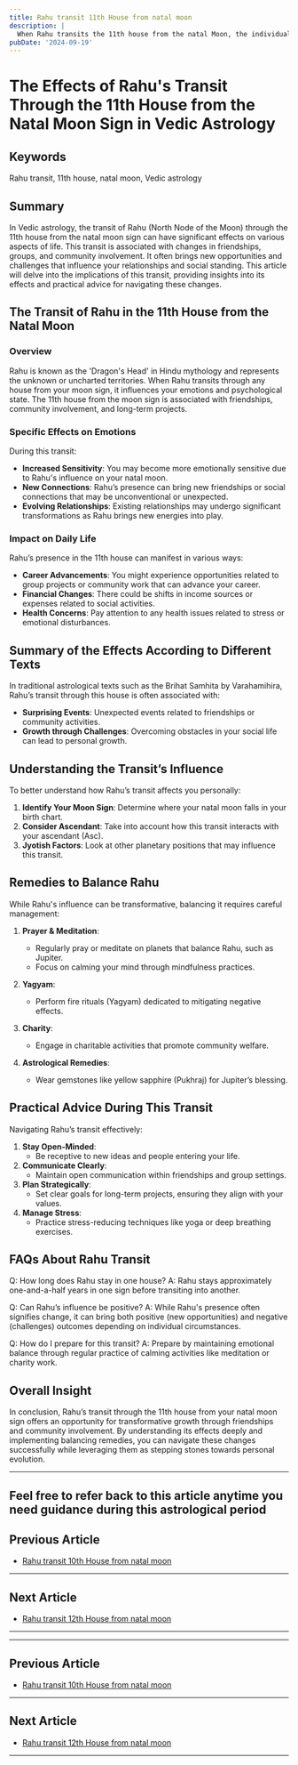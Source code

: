```yaml
---
title: Rahu transit 11th House from natal moon
description: |
  When Rahu transits the 11th house from the natal Moon, the individual may experience financial gains, improved health, and success in social endeavors. There may also be spiritual growth and respect in society.
pubDate: '2024-09-19'
---
```


# The Effects of Rahu's Transit Through the 11th House from the Natal Moon Sign in Vedic Astrology

## Keywords
Rahu transit, 11th house, natal moon, Vedic astrology

## Summary
In Vedic astrology, the transit of Rahu (North Node of the Moon) through the 11th house from the natal moon sign can have significant effects on various aspects of life. This transit is associated with changes in friendships, groups, and community involvement. It often brings new opportunities and challenges that influence your relationships and social standing. This article will delve into the implications of this transit, providing insights into its effects and practical advice for navigating these changes.

## The Transit of Rahu in the 11th House from the Natal Moon

### Overview
Rahu is known as the 'Dragon's Head' in Hindu mythology and represents the unknown or uncharted territories. When Rahu transits through any house from your moon sign, it influences your emotions and psychological state. The 11th house from the moon sign is associated with friendships, community involvement, and long-term projects.

### Specific Effects on Emotions
During this transit:
- **Increased Sensitivity**: You may become more emotionally sensitive due to Rahu's influence on your natal moon.
- **New Connections**: Rahu’s presence can bring new friendships or social connections that may be unconventional or unexpected.
- **Evolving Relationships**: Existing relationships may undergo significant transformations as Rahu brings new energies into play.

### Impact on Daily Life
Rahu’s presence in the 11th house can manifest in various ways:
- **Career Advancements**: You might experience opportunities related to group projects or community work that can advance your career.
- **Financial Changes**: There could be shifts in income sources or expenses related to social activities.
- **Health Concerns**: Pay attention to any health issues related to stress or emotional disturbances.

## Summary of the Effects According to Different Texts

In traditional astrological texts such as the Brihat Samhita by Varahamihira, Rahu’s transit through this house is often associated with:
- **Surprising Events**: Unexpected events related to friendships or community activities.
- **Growth through Challenges**: Overcoming obstacles in your social life can lead to personal growth.

## Understanding the Transit’s Influence

To better understand how Rahu’s transit affects you personally:
1. **Identify Your Moon Sign**: Determine where your natal moon falls in your birth chart.
2. **Consider Ascendant**: Take into account how this transit interacts with your ascendant (Asc).
3. **Jyotish Factors**: Look at other planetary positions that may influence this transit.

## Remedies to Balance Rahu

While Rahu's influence can be transformative, balancing it requires careful management:

1. **Prayer & Meditation**:
   - Regularly pray or meditate on planets that balance Rahu, such as Jupiter.
   - Focus on calming your mind through mindfulness practices.

2. **Yagyam**:
   - Perform fire rituals (Yagyam) dedicated to mitigating negative effects.

3. **Charity**:
   - Engage in charitable activities that promote community welfare.

4. **Astrological Remedies**:
   - Wear gemstones like yellow sapphire (Pukhraj) for Jupiter’s blessing.

## Practical Advice During This Transit

Navigating Rahu’s transit effectively:

1. **Stay Open-Minded**:
   - Be receptive to new ideas and people entering your life.
2. **Communicate Clearly**:
   - Maintain open communication within friendships and group settings.
3. **Plan Strategically**:
   - Set clear goals for long-term projects, ensuring they align with your values.
4. **Manage Stress**:
   - Practice stress-reducing techniques like yoga or deep breathing exercises.

## FAQs About Rahu Transit

Q: How long does Rahu stay in one house?
A: Rahu stays approximately one-and-a-half years in one sign before transiting into another.

Q: Can Rahu’s influence be positive?
A: While Rahu's presence often signifies change, it can bring both positive (new opportunities) and negative (challenges) outcomes depending on individual circumstances.

Q: How do I prepare for this transit?
A: Prepare by maintaining emotional balance through regular practice of calming activities like meditation or charity work.

## Overall Insight

In conclusion, Rahu’s transit through the 11th house from your natal moon sign offers an opportunity for transformative growth through friendships and community involvement. By understanding its effects deeply and implementing balancing remedies, you can navigate these changes successfully while leveraging them as stepping stones towards personal evolution.

---

Feel free to refer back to this article anytime you need guidance during this astrological period
---

## Previous Article
- [Rahu transit 10th House from natal moon](200810_Rahu_transit_10th_House_from_natal_moon.md)

---

## Next Article
- [Rahu transit 12th House from natal moon](200812_Rahu_transit_12th_House_from_natal_moon.md)

---
---

## Previous Article
- [Rahu transit 10th House from natal moon](200810_Rahu_transit_10th_House_from_natal_moon.md)

---

## Next Article
- [Rahu transit 12th House from natal moon](200812_Rahu_transit_12th_House_from_natal_moon.md)

---
